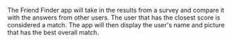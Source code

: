 The Friend Finder app will take in the results from a survey and compare it with the answers from other users. The user that has the closest score is considered a match. The app will then display the user's name and picture that has the best overall match.